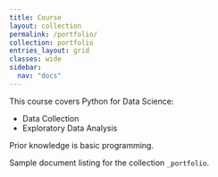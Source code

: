 ```yaml
---
title: Course
layout: collection
permalink: /portfolio/
collection: portfolio
entries_layout: grid
classes: wide
sidebar:
  nav: "docs"
---
```


This course covers Python for Data Science:
* Data Collection 
* Exploratory Data Analysis

Prior knowledge is basic programming.

Sample document listing for the collection `_portfolio`.
